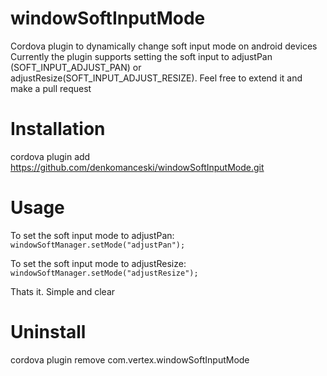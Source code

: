 # windowSoftInputMode
Cordova plugin to dynamically change soft input mode on android devices
Currently the plugin supports setting the soft input to adjustPan (SOFT_INPUT_ADJUST_PAN) or adjustResize(SOFT_INPUT_ADJUST_RESIZE). Feel free to extend it and make a pull request

# Installation
cordova plugin add https://github.com/denkomanceski/windowSoftInputMode.git

# Usage
To set the soft input mode to adjustPan: ```windowSoftManager.setMode("adjustPan");```

To set the soft input mode to adjustResize: ```windowSoftManager.setMode("adjustResize");```

Thats it. Simple and clear

# Uninstall
cordova plugin remove com.vertex.windowSoftInputMode
